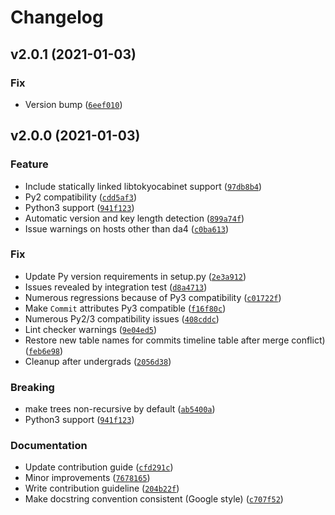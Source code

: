 # Changelog

<!--next-version-placeholder-->

## v2.0.1 (2021-01-03)
### Fix
* Version bump ([`6eef010`](https://github.com/ssc-oscar/oscar.py/commit/6eef010bae395f6c0a02901ec4998d142ff11d7f))

## v2.0.0 (2021-01-03)
### Feature
* Include statically linked libtokyocabinet support ([`97db8b4`](https://github.com/ssc-oscar/oscar.py/commit/97db8b4164e21ff299daf4aacffabd06d7a017ea))
* Py2 compatibility ([`cdd5af3`](https://github.com/ssc-oscar/oscar.py/commit/cdd5af3f0611f2aaffdafb9b56d682a080cb875b))
* Python3 support ([`941f123`](https://github.com/ssc-oscar/oscar.py/commit/941f123bd599201270c832ecd1ebd668968c4969))
* Automatic version and key length detection ([`899a74f`](https://github.com/ssc-oscar/oscar.py/commit/899a74ffb27343e58395abab9feb1d199d30ea50))
* Issue warnings on hosts other than da4 ([`c0ba613`](https://github.com/ssc-oscar/oscar.py/commit/c0ba613e589617702b9f8f666a150581120d0f02))

### Fix
* Update Py version requirements in setup.py ([`2e3a912`](https://github.com/ssc-oscar/oscar.py/commit/2e3a912daf20f3d7c30295e628c2f5690932e38a))
* Issues revealed by integration test ([`d8a4713`](https://github.com/ssc-oscar/oscar.py/commit/d8a471326a005da5e441f0dd0899e48286d542c2))
* Numerous regressions because of Py3 compatibility ([`c01722f`](https://github.com/ssc-oscar/oscar.py/commit/c01722f3b21aa272d9a0faac055bcd54107b2e95))
* Make `Commit` attributes Py3 compatible ([`f16f80c`](https://github.com/ssc-oscar/oscar.py/commit/f16f80c0b2fb155f068bde3c2df7f9e09fb8fa5e))
* Numerous Py2/3 compatibility issues ([`408cddc`](https://github.com/ssc-oscar/oscar.py/commit/408cddc25f9a177cd4ed0cadc31c448121c67e11))
* Lint checker warnings ([`9e04ed5`](https://github.com/ssc-oscar/oscar.py/commit/9e04ed5a312017554f39a3887ec534d724ed7cbd))
* Restore new table names for commits timeline table after merge conflict) ([`feb6e98`](https://github.com/ssc-oscar/oscar.py/commit/feb6e98a64746dbd6c77d349eb2bc766e03db38b))
* Cleanup after undergrads ([`2056d38`](https://github.com/ssc-oscar/oscar.py/commit/2056d38697d46c46e2e97bb4ac9a84d024e653d3))

### Breaking
* make trees non-recursive by default ([`ab5400a`](https://github.com/ssc-oscar/oscar.py/commit/ab5400a0624dbd7a0dddc8ae5d5f64ec6a223968))
* Python3 support ([`941f123`](https://github.com/ssc-oscar/oscar.py/commit/941f123bd599201270c832ecd1ebd668968c4969))

### Documentation
* Update contribution guide ([`cfd291c`](https://github.com/ssc-oscar/oscar.py/commit/cfd291c577cd416eeab19b213679fa5faef9382c))
* Minor improvements ([`7678165`](https://github.com/ssc-oscar/oscar.py/commit/7678165a11f170974b88d89a5f104e5a175c855b))
* Write contribution guideline ([`204b22f`](https://github.com/ssc-oscar/oscar.py/commit/204b22f87a6fbfe1d78a372f10444e1203cff999))
* Make docstring convention consistent (Google style) ([`c707f52`](https://github.com/ssc-oscar/oscar.py/commit/c707f52c060908f90b86b0f74881797b7a5a9262))
